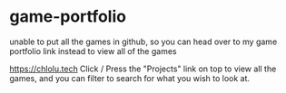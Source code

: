 # game-portfolio
unable to put all the games in github, so you can head over to my game portfolio link instead to view all of the games

https://chlolu.tech
Click / Press the "Projects" link on top to view all the games, and you can filter to search for what you wish to look at.
